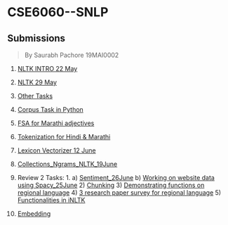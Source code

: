 # CSE6060--SNLP
## Submissions
> By Saurabh Pachore 19MAI0002
1. [NLTK INTRO 22 May](https://github.com/Saurabh-Vit-002/CSE6060--SNLP/blob/master/NLTK_INTRO_22May.ipynb)
2. [NLTK 29 May](https://github.com/Saurabh-Vit-002/CSE6060--SNLP/blob/master/NLTK_29MAY.ipynb)
3. [Other Tasks](https://github.com/Saurabh-Vit-002/CSE6060--SNLP/blob/master/Other%20Tasks.pdf)
4. [Corpus Task in Python](https://github.com/Saurabh-Vit-002/CSE6060--SNLP/blob/master/Corpus_HomeWork_19MAI0002.ipynb)
5. [FSA for Marathi adjectives](https://github.com/Saurabh-Vit-002/CSE6060--SNLP/blob/master/FSA%20marathi%20and%20Corpus%20Task%20by%20Saurabh%20Pachore%2019MAI0002.pdf)
6. [Tokenization for Hindi & Marathi](https://github.com/Saurabh-Vit-002/CSE6060--SNLP/blob/master/Tokenization_for_Hindi_Marathi.ipynb)
7. [Lexicon Vectorizer 12 June](https://github.com/Saurabh-Vit-002/CSE6060--SNLP/blob/master/Lexicon_Vectorizer_12June.ipynb)
8. [Collections_Ngrams_NLTK_19June](https://github.com/Saurabh-Vit-002/CSE6060--SNLP/blob/master/Collections_Ngrams_NLTK_19June.ipynb)
9. Review 2 Tasks:
   1.
      a) [Sentiment_26June](https://github.com/Saurabh-Vit-002/CSE6060--SNLP/blob/master/Sentiment_26June.ipynb)
      b) [Working on website data using Spacy_25June](https://github.com/Saurabh-Vit-002/CSE6060--SNLP/blob/master/Spacy_25June.ipynb)
   2) [Chunking](https://github.com/Saurabh-Vit-002/CSE6060--SNLP/blob/master/Chunking_NER_NLTK_25June.ipynb)
   3) [Demonstrating functions on regional language](https://github.com/Saurabh-Vit-002/CSE6060--SNLP/blob/master/Marathi_NLTK_functions.ipynb)
   4) [3 research paper survey for regional language](https://github.com/Saurabh-Vit-002/CSE6060--SNLP/blob/master/Task%204_3%20papers.pdf)
   5) [Functionalities in iNLTK](https://github.com/Saurabh-Vit-002/CSE6060--SNLP/blob/master/Inltk_Marathi_task5_19MAI0002.ipynb)

10. [Embedding](https://github.com/Saurabh-Vit-002/CSE6060--SNLP/blob/master/Embedding.ipynb)
